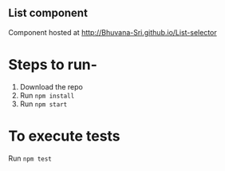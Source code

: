 ## List component

Component hosted at http://Bhuvana-Sri.github.io/List-selector

# Steps to run-

1. Download the repo
2. Run `npm install`
3. Run `npm start`

# To execute tests

Run `npm test`
